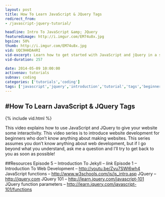 ```yaml
---
layout: post
title: How To Learn JavaScript & JQuery Tags
redirect_from:
- /javascript-jquery-tutorial/

headline: Intro To JavaScript &amp; JQuery
featuredimage: http://i.imgur.com/EM74u8x.jpg
bgsize: 50%
thumb: http://i.imgur.com/EM74u8x.jpg
vid: UQC9HHDA4RI
vid-excerpt: Learn how to get started with JavaScript and jQuery in a simple and understandable video tutorial.
vid-duration: 257

date: 2014-05-09 10:00:00
activenav: tutorials
subnav: coding
categories: ['tutorials','coding']
tags: ['javascript','jquery','introduction','tutorial','tags','beginner','web design','web development', 'development', 'coding']
---
```

#How To Learn JavaScript & JQuery Tags
---

{% include vid.html %}

This video explains how to use JavaScript and JQuery to give your website some interactivity. This video series is to introduce website development for beginners who don’t know anything about making websites. This series assumes you don’t know anything about web development, but if I go beyond what you understand, ask me a question and I’ll try to get back to you as soon as possible!

##Resources
Episode 5 – Introduction To Jekyll – *link*
Episode 1 – Introduction To Web Development – <http://youtu.be/Zyu7SWI6wh4>
JavaScript functions – <http://www.w3schools.com/js/js_intro.asp>
JQuery – <http://jquery.com>
JQuery 101 – <http://learn.jquery.com/javascript-101>
JQuery function parameters – <http://learn.jquery.com/javascript-101/functions>
